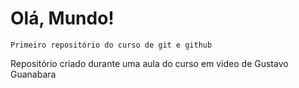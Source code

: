 # Olá, Mundo!
    Primeiro repositório do curso de git e github

Repositório criado durante uma aula do curso em video de Gustavo Guanabara